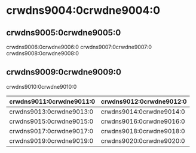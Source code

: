 # crwdns9004:0crwdne9004:0

## crwdns9005:0crwdne9005:0

crwdns9006:0crwdne9006:0 crwdns9007:0crwdne9007:0 crwdns9008:0crwdne9008:0

## crwdns9009:0crwdne9009:0

crwdns9010:0crwdne9010:0

| crwdns9011:0crwdne9011:0 | crwdns9012:0crwdne9012:0 |
| ------------------------ | ------------------------ |
| crwdns9013:0crwdne9013:0 | crwdns9014:0crwdne9014:0 |
| crwdns9015:0crwdne9015:0 | crwdns9016:0crwdne9016:0 |
| crwdns9017:0crwdne9017:0 | crwdns9018:0crwdne9018:0 |
| crwdns9019:0crwdne9019:0 | crwdns9020:0crwdne9020:0 |